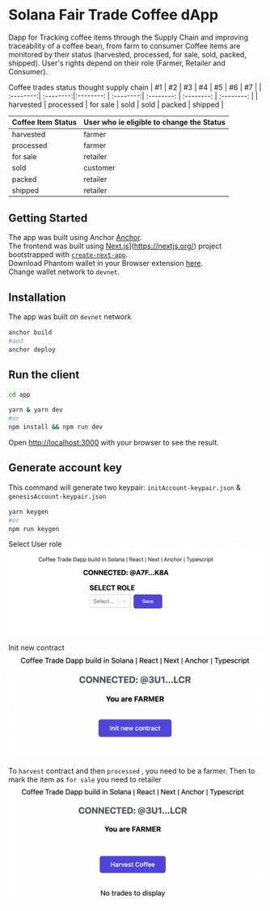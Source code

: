 # Solana Fair Trade Coffee dApp
Dapp for Tracking coffee items through the Supply Chain and improving traceability of a coffee bean, from farm to consumer
Coffee items are monitored by their status (harvested, processed, for sale, sold, packed, shipped). User's rights depend on their role (Farmer, Retailer and Consumer).

Coffee trades status thought supply chain
| #1        | #2        | #3        | #4        | #5          | #6           | #7          |
| :--------:| :--------:|:--------: | :--------:| :--------:  | :--------:   | :--------:  |
| harvested | processed | for sale  | sold      | sold        | packed       | shipped     |

Coffee Item Status | User who ie eligible to change the Status
------------------ | ------------------
harvested          | farmer
processed          | farmer
for sale           | retailer
sold               | customer
packed             | retailer
shipped            | retailer

## Getting Started
The app was built using Anchor [Anchor](https://project-serum.github.io/anchor/getting-started/introduction.html).<br />
The frontend was built using [Next.js](https://nextjs.org/)](https://nextjs.org/) project bootstrapped with [`create-next-app`](https://github.com/vercel/next.js/tree/canary/packages/create-next-app).<br />
Download Phantom wallet in your Browser extension [here](https://phantom.app/download).<br />
Change wallet network to `devnet`.<br />

## Installation
The app was built on `devnet` network
```bash
anchor build
#and
anchor deploy
```

## Run the client

```bash
cd app
```

```bash
yarn & yarn dev
#or
npm install && npm run dev
```
Open [http://localhost:3000](http://localhost:3000) with your browser to see the result.

## Generate account key
This command will generate two keypair: `initAccount-keypair.json` & `genesisAccount-keypair.json`

```bash
yarn keygen
#or
npm run keygen
```

Select User role
![](README_user_role.png)

Init new contract
![](README_init_contract.png)

To `harvest` contract and then `processed` , you need to be a farmer. Then to mark the item as `for sale` you need to retailer
![](README_harvest.png)